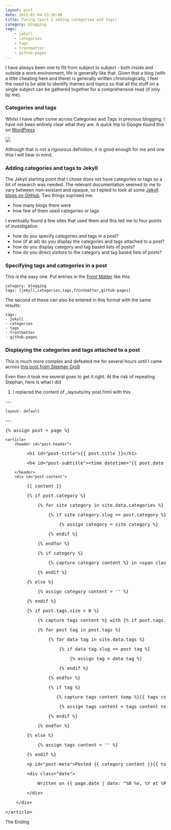 ```yaml
---
layout: post
date: 2015-01-04 13:20:00
title: Tuning (part 2 adding categories and tags)
category: blogging
tags: 
    - jekyll
    - categories
    - tags
    - frontmatter
    - github-pages
---
```

I have always been one to flit from subject to subject - both inside and outside a work environment, life is generally like that. Given that a blog (with a little cheating here and there) is generally written chronologically, I feel the need to be able to identify themes and topics so that all the stuff on a single subject can be gathered together for a comprehensive read (if only by me).

### Categories and tags
Whilst I have often come across Categories and Tags in previous blogging, I have not been entirely clear what they are.  A quick trip to Google found this on [WordPress](http://en.support.wordpress.com/posts/categories-vs-tags/)

<img src='http://en.support.files.wordpress.com/2010/10/categories-versus-tags.png?w=460&h=189' />

Although that is not a rigourous definition, it is good enough for me and one thta I will bear in mind.

### Adding categories and tags to Jekyll
The Jekyll starting point that I chose does not have categories or tags so a bit of research was needed.  The relevant documentation seemed to me to vary between non-existant and opaque, so I opted to look at some [Jekyll blogs on GitHub](https://github.com/jekyll/jekyll/wiki/sites).   Two things suprised me:

- how many blogs there were
- how few of them used categories or tags

I eventually found a few sites that used them and this led me to four points of investigation

- how do you specify categories and tags in a post?
- how (if at all) do you display the categories and tags attached to a post?
- how do you display category and tag based lists of posts?
- how do you direct visitors to the category and tag based lists of posts?

### Specifying tags and categories in a post
This is the easy one.  Put entries in the [Front Matter](http://jekyllrb.com/docs/frontmatter/) like this:
    
    category: blogging
    tags: [jekyll,categories,tags,frontmatter,github-pages]
    
The second of these can also be entered in this format with the same results:

    tags: 
    - jekyll
    - categories
    - tags
    - frontmatter
    - github-pages

### Displaying the categories and tags attached to a post
This is much more complex and defeated me for several hours until I came across [this post from Stephan Groß](http://www.minddust.com/post/tags-and-categories-on-github-pages/)

Even then it took me several goes to get it right.  At the risk of repeating Stephan, here is what I did

1. I replaced the content of _layouts/my post.html with this
 
<div class="falseCode">&#x002d;--</div>

    layout: default
    
<div class="falseCode">&#x002d;--</div>

<div class="falseCode"><pre>&#x007b;% assign post = page %&#x007d;</pre></div>

    <article>
        <header id="post-header">
        
<div class="falseCode"><pre>        &lt;h1 id="post-title"&gt;&#x007b;&#x007b; post.title &#x007d;&#x007d;&lt;/h1&gt;</pre></div>
<div class="falseCode"><pre>        &lt;h4 id="post-subtitle"&gt;&lt;time datetime="&#x007b;&#x007b; post.date | date_to_xmlschema &#x007d;&#x007d;"&gt;&lt;/time&gt;&lt;/h4&gt; </pre></div>   

        </header>
        <div id="post-content">

<div class="falseCode"><pre>        &#x007b;&#x007b; content &#x007d;&#x007d;</pre></div>
<div class="falseCode"><pre>        &#x007b;% if post.category %&#x007d;</pre></div>
<div class="falseCode"><pre>            &#x007b;% for site_category in site.data.categories %&#x007d;</pre></div>
<div class="falseCode"><pre>                &#x007b;% if site_category.slug == post.category %&#x007d;</pre></div>
<div class="falseCode"><pre>                    &#x007b;% assign category = site_category %&#x007d;</pre></div>
<div class="falseCode"><pre>                &#x007b;% endif %&#x007d;</pre></div>
<div class="falseCode"><pre>            &#x007b;% endfor %&#x007d;</pre></div>
<div class="falseCode"><pre>            &#x007b;% if category %&#x007d;</pre></div>
<div class="falseCode"><pre>                &#x007b;% capture category_content %&#x007d; in &lt;span class="label" style="background-color:&#x007b;&#x007b; category.color &#x007d;&#x007d;"&gt;&lt;a href="/blog/category/&#x007b;&#x007b; category.slug &#x007d;&#x007d;/"&gt;&#x007b;&#x007b; category.name &#x007d;&#x007d;&lt;/a&gt;&lt;/span&gt;&#x007b;% endcapture %&#x007d;</pre></div>
<div class="falseCode"><pre>            &#x007b;% endif %&#x007d;</pre></div>
<div class="falseCode"><pre>        &#x007b;% else %&#x007d;</pre></div>
<div class="falseCode"><pre>            &#x007b;% assign category_content = '' %&#x007d;</pre></div>
<div class="falseCode"><pre>        &#x007b;% endif %&#x007d;</pre></div>
<div class="falseCode"><pre>        &#x007b;% if post.tags.size > 0 %&#x007d;</pre></div>
<div class="falseCode"><pre>            &#x007b;% capture tags_content %&#x007d; with &#x007b;% if post.tags.size == 1 %&#x007d;<i class="fa fa-tag"></i>&#x007b;% else %&#x007d;&lt;i class="fa fa-tags"&gt;&lt;/i&gt;&#x007b;% endif %&#x007d;: &#x007b;% endcapture %&#x007d;</pre></div>
<div class="falseCode"><pre>            &#x007b;% for post_tag in post.tags %&#x007d;</pre></div>
<div class="falseCode"><pre>                &#x007b;% for data_tag in site.data.tags %&#x007d;</pre></div>
<div class="falseCode"><pre>                    &#x007b;% if data_tag.slug == post_tag %&#x007d;</pre></div>
<div class="falseCode"><pre>                        &#x007b;% assign tag = data_tag %&#x007d;</pre></div>
<div class="falseCode"><pre>                    &#x007b;% endif %&#x007d;</pre></div>
<div class="falseCode"><pre>                &#x007b;% endfor %&#x007d;</pre></div>
<div class="falseCode"><pre>                &#x007b;% if tag %&#x007d;</pre></div>
<div class="falseCode"><pre>                   &#x007b;% capture tags_content_temp %&#x007d;&#x007b;&#x007b; tags_content &#x007b;&#x007b;&lt;a href="/blog/tag/&#x007b;&#x007b; tag.slug }}/"&gt;&#x007b;&#x007b; tag.name &#x007d;&#x007d;&lt;/a&gt;&#x007b;% if forloop.last == false %&#x007d;, &#x007b;% endif %&#x007d;&#x007b;% endcapture %&#x007d;</pre></div>
<div class="falseCode"><pre>                    &#x007b;% assign tags_content = tags_content_temp %&#x007d;</pre></div>
<div class="falseCode"><pre>                &#x007b;% endif %&#x007d;</pre></div>
<div class="falseCode"><pre>            &#x007b;% endfor %&#x007d;</pre></div>
<div class="falseCode"><pre>        &#x007b;% else %&#x007d;</pre></div>
<div class="falseCode"><pre>            &#x007b;% assign tags_content = '' %&#x007d;</pre></div>
<div class="falseCode"><pre>        &#x007b;% endif %&#x007d;</pre></div>
<div class="falseCode"><pre>        &lt;p id="post-meta"&gt;Posted &#x007b;&#x007b; category_content &#x007d;&#x007d;&#x007b;&#x007b; tags_content &#x007d;&#x007d;&lt;/p&gt;</pre></div>
<div class="falseCode"><pre>        &lt;div class="date"&gt;</pre></div>
<div class="falseCode"><pre>            Written on &#x007b;&#x007b; page.date | date: "%B %e, %Y at %R" &#x007d;&#x007d;</pre></div>
<div class="falseCode"><pre>        &lt;/div&gt;</pre></div>
<div class="falseCode"><pre>    &lt;/div&gt;</pre></div>
<div class="falseCode"><pre>&lt;/article&gt;</pre></div>


The Ending
